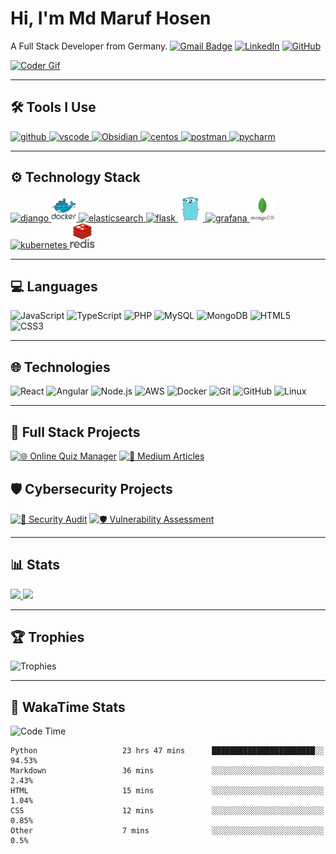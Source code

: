 # Hi, I'm Md Maruf Hosen
A Full Stack Developer from Germany.
[![Gmail Badge](https://img.shields.io/badge/-gmail-c14438?style=flat&logo=Gmail&logoColor=white&link=mailto:crypticmaruf999@gmail.com)](mailto:crypticmaruf999@gmail.com)
[![LinkedIn](https://img.shields.io/badge/-LinkedIn-0077B5?style=flat&logo=linkedin&logoColor=white&link=https://www.linkedin.com/in/md.-maruf-hosen/)](https://www.linkedin.com/in/md.-maruf-hosen/)
[![GitHub](https://img.shields.io/github/followers/maruf-16203091?color=27da6b&logo=github)](https://github.com/maruf-16203091?tab=followers)

[![Coder Gif](https://cdn.dribbble.com/users/1162077/screenshots/3848914/programmer.gif)](https://www.linkedin.com/in/md.-maruf-hosen/)

---

## 🛠️ Tools I Use

<a href="https://github.com" target="_blank"> <img src="https://cdn.jsdelivr.net/gh/devicons/devicon/icons/github/github-original.svg" alt="github" width="40" height="40"/> </a> 
<a href="https://code.visualstudio.com/" target="_blank"> <img src="https://cdn.jsdelivr.net/gh/devicons/devicon/icons/vscode/vscode-original.svg" alt="vscode" width="40" height="40"/> </a> 
<a href="https://obsidian.md/" target="_blank"> <img src="https://obsidian.md/favicon.ico" alt="Obsidian" width="40" height="40"/> </a> 
<a href="https://www.centos.org/" target="_blank"> <img src="https://cdn.jsdelivr.net/gh/devicons/devicon/icons/centos/centos-original.svg" alt="centos" width="40" height="40"/> </a> 
<a href="https://postman.com" target="_blank" rel="noreferrer"> <img src="https://www.vectorlogo.zone/logos/getpostman/getpostman-icon.svg" alt="postman" width="40" height="40"/> </a> 
<a href="https://www.jetbrains.com/pycharm/" target="_blank" rel="noreferrer"> <img src="https://cdn.jsdelivr.net/gh/devicons/devicon/icons/pycharm/pycharm-original.svg" alt="pycharm" width="40" height="40"/> </a>

---

## ⚙️ Technology Stack

<a href="https://www.djangoproject.com/" target="_blank" rel="noreferrer"> <img src="https://cdn.worldvectorlogo.com/logos/django.svg" alt="django" width="40" height="40"/> </a> 
<a href="https://www.docker.com/" target="_blank" rel="noreferrer"> <img src="https://raw.githubusercontent.com/devicons/devicon/master/icons/docker/docker-original-wordmark.svg" alt="docker" width="40" height="40"/> </a> 
<a href="https://www.elastic.co" target="_blank" rel="noreferrer"> <img src="https://www.vectorlogo.zone/logos/elastic/elastic-icon.svg" alt="elasticsearch" width="40" height="40"/> </a> 
<a href="https://flask.palletsprojects.com/" target="_blank" rel="noreferrer"> <img src="https://www.vectorlogo.zone/logos/pocoo_flask/pocoo_flask-icon.svg" alt="flask" width="40" height="40"/> </a> 
<a href="https://golang.org" target="_blank" rel="noreferrer"> <img src="https://raw.githubusercontent.com/devicons/devicon/master/icons/go/go-original.svg" alt="go" width="40" height="40"/> </a> 
<a href="https://grafana.com" target="_blank" rel="noreferrer"> <img src="https://www.vectorlogo.zone/logos/grafana/grafana-icon.svg" alt="grafana" width="40" height="40"/> </a> 
<a href="https://www.mongodb.com/" target="_blank" rel="noreferrer"> <img src="https://raw.githubusercontent.com/devicons/devicon/master/icons/mongodb/mongodb-original-wordmark.svg" alt="mongodb" width="40" height="40"/> </a> 
<a href="https://kubernetes.io" target="_blank" rel="noreferrer"> <img src="https://www.vectorlogo.zone/logos/kubernetes/kubernetes-icon.svg" alt="kubernetes" width="40" height="40"/> </a> 
<a href="https://redis.io" target="_blank" rel="noreferrer"> <img src="https://raw.githubusercontent.com/devicons/devicon/master/icons/redis/redis-original-wordmark.svg" alt="redis" width="40" height="40"/> </a>

---

## 💻 Languages

![JavaScript](https://img.shields.io/badge/-JavaScript-000?&logo=JavaScript)
![TypeScript](https://img.shields.io/badge/-TypeScript-000?&logo=TypeScript)
![PHP](https://img.shields.io/badge/-PHP-000?&logo=PHP)
![MySQL](https://img.shields.io/badge/-MySQL-000?&logo=MySQL)
![MongoDB](https://img.shields.io/badge/-MongoDB-000?&logo=MongoDB)
![HTML5](https://img.shields.io/badge/-HTML5-000?&logo=HTML5)
![CSS3](https://img.shields.io/badge/-CSS3-000?&logo=CSS3)

---

## 🌐 Technologies

![React](https://img.shields.io/badge/-React-000?&logo=React)
![Angular](https://img.shields.io/badge/-Angular-000?&logo=Angular)
![Node.js](https://img.shields.io/badge/-Node.js-000?&logo=node.js)
![AWS](https://img.shields.io/badge/-AWS-000?&logo=Amazon-AWS&logoColor=F90)
![Docker](https://img.shields.io/badge/-Docker-000?&logo=Docker)
![Git](https://img.shields.io/badge/-Git-000?&logo=Git)
![GitHub](https://img.shields.io/badge/-GitHub-000?&logo=GitHub)
![Linux](https://img.shields.io/badge/-Linux-000?&logo=Linux)

---

## 📂 Full Stack Projects

[![🌐 Online Quiz Manager](https://img.shields.io/badge/-🌐%20Online%20Quiz%20Manager-000)](https://github.com/maruf-16203091/Online-Quiz-Manager)
[![📝 Medium Articles](https://img.shields.io/badge/-📝%20Medium%20Articles-000)](https://medium.com/@crypticmaruf999)

## 🛡 Cybersecurity Projects

[![🔐 Security Audit](https://img.shields.io/badge/-🔐%20Security%20Audit-000)](https://github.com/maruf-16203091/Security-Audit)
[![🛡 Vulnerability Assessment](https://img.shields.io/badge/-🛡%20Vulnerability%20Assessment-000)](https://github.com/maruf-16203091/Vulnerability-Assessment)

---

## 📊 Stats

<a href="https://www.linkedin.com/in/md.-maruf-hosen/">
    <img height="137px" src="https://github-readme-stats.vercel.app/api?username=maruf-16203091&hide_title=true&hide_border=true&show_icons=true&include_all_commits=true&count_private=true&line_height=21&text_color=000&icon_color=000&bg_color=0,ea6161,ffc64d,fffc4d,52fa5a&theme=graywhite" />
    <img height="137px" src="https://github-readme-stats.vercel.app/api/top-langs/?username=maruf-16203091&hide=html&hide_title=true&hide_border=true&layout=compact&langs_count=6&text_color=000&icon_color=fff&bg_color=0,52fa5a,4dfcff,c64dff&theme=graywhite" />
</a>

---

## 🏆 Trophies

![Trophies](https://github-profile-trophy.vercel.app/?username=maruf-16203091&theme=dracula&no-frame=false&no-bg=false&margin-w=4)

---

## 🌟 WakaTime Stats

<!--START_SECTION:waka-->
![Code Time](http://img.shields.io/badge/Code%20Time-4%2C481%20hrs%2013%20mins-blue)

```text
Python                   23 hrs 47 mins      ███████████████████████░░   94.53% 
Markdown                 36 mins             ░░░░░░░░░░░░░░░░░░░░░░░░░   2.43% 
HTML                     15 mins             ░░░░░░░░░░░░░░░░░░░░░░░░░   1.04% 
CSS                      12 mins             ░░░░░░░░░░░░░░░░░░░░░░░░░   0.85% 
Other                    7 mins              ░░░░░░░░░░░░░░░░░░░░░░░░░   0.5%
